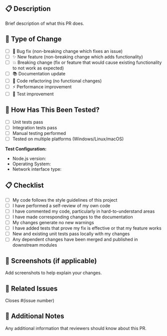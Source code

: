 ## 📋 Description
Brief description of what this PR does.

## 🔄 Type of Change
- [ ] 🐛 Bug fix (non-breaking change which fixes an issue)
- [ ] ✨ New feature (non-breaking change which adds functionality)
- [ ] 💥 Breaking change (fix or feature that would cause existing functionality to not work as expected)
- [ ] 📚 Documentation update
- [ ] 🧹 Code refactoring (no functional changes)
- [ ] ⚡ Performance improvement
- [ ] 🧪 Test improvement

## 🧪 How Has This Been Tested?
- [ ] Unit tests pass
- [ ] Integration tests pass
- [ ] Manual testing performed
- [ ] Tested on multiple platforms (Windows/Linux/macOS)

**Test Configuration:**
- Node.js version:
- Operating System:
- Network interface type:

## 📋 Checklist
- [ ] My code follows the style guidelines of this project
- [ ] I have performed a self-review of my own code
- [ ] I have commented my code, particularly in hard-to-understand areas
- [ ] I have made corresponding changes to the documentation
- [ ] My changes generate no new warnings
- [ ] I have added tests that prove my fix is effective or that my feature works
- [ ] New and existing unit tests pass locally with my changes
- [ ] Any dependent changes have been merged and published in downstream modules

## 📸 Screenshots (if applicable)
Add screenshots to help explain your changes.

## 🔗 Related Issues
Closes #(issue number)

## 📝 Additional Notes
Any additional information that reviewers should know about this PR.
